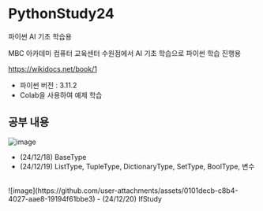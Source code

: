 # PythonStudy24
파이썬 AI 기초 학습용

MBC 아카데미 컴퓨터 교육센터 수원점에서 AI 기초 학습으로 파이썬 학습 진행용

https://wikidocs.net/book/1

- 파이썬 버전 : 3.11.2
- Colab을 사용하여 예제 학습
  
## 공부 내용

![image](https://github.com/user-attachments/assets/11c14d01-59f5-4cf7-864a-796ddf89242e)
- (24/12/18) BaseType
- (24/12/19) ListType, TupleType, DictionaryType, SetType, BoolType, 변수

<br>
![image](https://github.com/user-attachments/assets/0101decb-c8b4-4027-aae8-19194f61bbe3)
- (24/12/20) IfStudy
